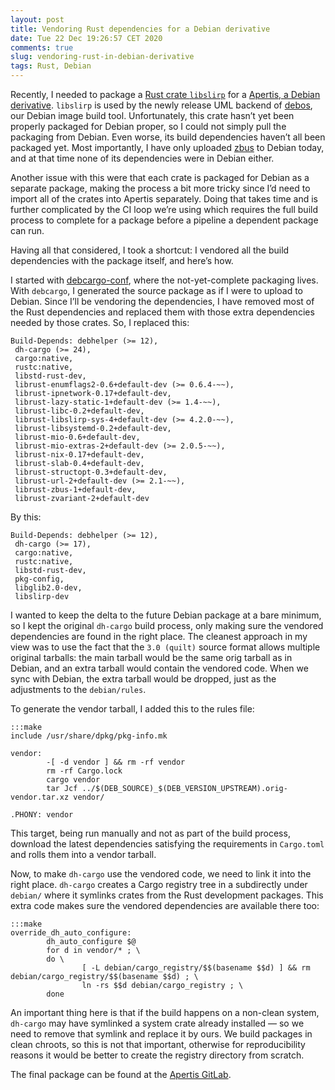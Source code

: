 ```yaml
---
layout: post
title: Vendoring Rust dependencies for a Debian derivative
date: Tue 22 Dec 19:26:57 CET 2020
comments: true
slug: vendoring-rust-in-debian-derivative
tags: Rust, Debian
---
```


Recently, I needed to package a [Rust crate `libslirp`][libslirp-rs] for a [Apertis, a Debian derivative][Apertis]. `libslirp` is used by the newly release UML backend of [debos][], our Debian image build tool. Unfortunately, this crate hasn’t yet been properly packaged for Debian proper, so I could not simply pull the packaging from Debian. Even worse, its build dependencies haven’t all been packaged yet. Most importantly, I have only uploaded [zbus][] to Debian today, and at that time none of its dependencies were in Debian either.

Another issue with this were that each crate is packaged for Debian as a separate package, making the process a bit more tricky since I’d need to import all of the crates into Apertis separately. Doing that takes time and is further complicated by the CI loop we’re using which requires the full build process to complete for a package before a pipeline a dependent package can run.

Having all that considered, I took a shortcut: I vendored all the build dependencies with the package itself, and here’s how.

I started with [debcargo-conf][], where the not-yet-complete packaging lives. With `debcargo`, I generated the source package as if I were to upload to Debian. Since I’ll be vendoring the dependencies, I have removed most of the Rust dependencies and replaced them with those extra dependencies needed by those crates.
So, I replaced this:

    Build-Depends: debhelper (>= 12),
     dh-cargo (>= 24),
     cargo:native,
     rustc:native,
     libstd-rust-dev,
     librust-enumflags2-0.6+default-dev (>= 0.6.4-~~),
     librust-ipnetwork-0.17+default-dev,
     librust-lazy-static-1+default-dev (>= 1.4-~~),
     librust-libc-0.2+default-dev,
     librust-libslirp-sys-4+default-dev (>= 4.2.0-~~),
     librust-libsystemd-0.2+default-dev,
     librust-mio-0.6+default-dev,
     librust-mio-extras-2+default-dev (>= 2.0.5-~~),
     librust-nix-0.17+default-dev,
     librust-slab-0.4+default-dev,
     librust-structopt-0.3+default-dev,
     librust-url-2+default-dev (>= 2.1-~~),
     librust-zbus-1+default-dev,
     librust-zvariant-2+default-dev

By this:

    Build-Depends: debhelper (>= 12),
     dh-cargo (>= 17),
     cargo:native,
     rustc:native,
     libstd-rust-dev,
     pkg-config,
     libglib2.0-dev,
     libslirp-dev

I wanted to keep the delta to the future Debian package at a bare minimum, so I kept the original `dh-cargo` build process, only making sure the vendored dependencies are found in the right place. The cleanest approach in my view was to use the fact that the `3.0 (quilt)` source format allows multiple original tarballs: the main tarball would be the same orig tarball as in Debian, and an extra tarball would contain the vendored code. When we sync with Debian, the extra tarball would be dropped, just as the adjustments to the `debian/rules`.

To generate the vendor tarball, I added this to the rules file:

    :::make
    include /usr/share/dpkg/pkg-info.mk
    
    vendor:
            -[ -d vendor ] && rm -rf vendor
            rm -rf Cargo.lock
            cargo vendor
            tar Jcf ../$(DEB_SOURCE)_$(DEB_VERSION_UPSTREAM).orig-vendor.tar.xz vendor/
    
    .PHONY: vendor

This target, being run manually and not as part of the build process, download the latest dependencies satisfying the requirements in `Cargo.toml` and rolls them into a vendor tarball.

Now, to make `dh-cargo` use the vendored code, we need to link it into the right place. `dh-cargo` creates a Cargo registry tree in a subdirectly under `debian/` where it symlinks crates from the Rust development packages. This extra code makes sure the vendored dependencies are available there too:

    :::make
    override_dh_auto_configure:
            dh_auto_configure $@
            for d in vendor/* ; \
            do \
                    [ -L debian/cargo_registry/$$(basename $$d) ] && rm debian/cargo_registry/$$(basename $$d) ; \
                    ln -rs $$d debian/cargo_registry ; \
            done

An important thing here is that if the build happens on a non-clean system, `dh-cargo` may have symlinked a system crate already installed — so we need to remove that symlink and replace it by ours. We build packages in clean chroots, so this is not that important, otherwise for reproducibility reasons it would be better to create the registry directory from scratch.

The final package can be found at the [Apertis GitLab](https://gitlab.apertis.org/pkg/rust-libslirp).

[Apertis]: https://www.apertis.org/
[libslirp-rs]: https://crates.io/crates/libslirp
[zbus]: https://crates.io/crates/libslirp
[debos]: https://github.com/go-debos/debos
[debcargo-conf]: https://salsa.debian.org/rust-team/debcargo-conf
